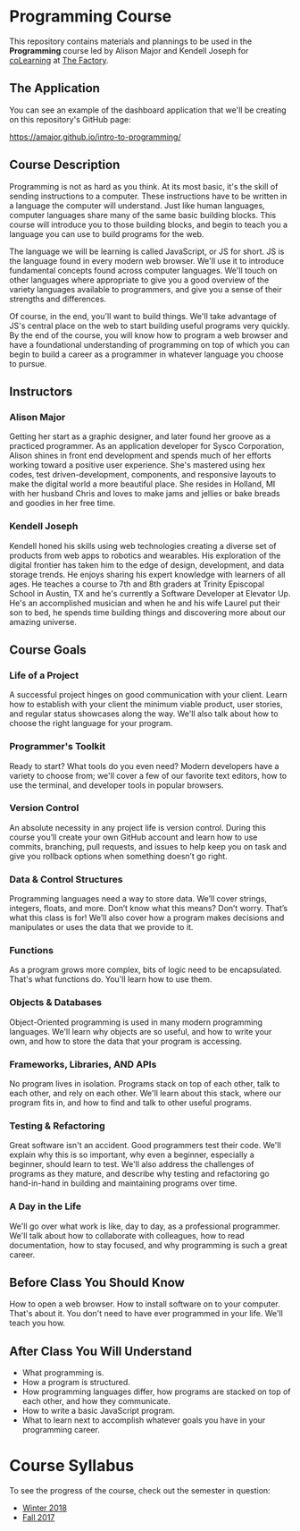 # Programming Course

This repository contains materials and plannings to be used in the **Programming** course led by Alison Major and Kendell Joseph for [coLearning](http://workthefactory.com/colearning/teaches/intro-to-programming) at [The Factory](http://workthefactory.com).

## The Application

You can see an example of the dashboard application that we'll be creating on this repository's GitHub page:

https://amajor.github.io/intro-to-programming/

## Course Description

Programming is not as hard as you think. At its most basic, it's the skill of sending instructions to a computer. These instructions have to be written in a language the computer will understand. Just like human languages, computer languages share many of the same basic building blocks. This course will introduce you to those building blocks, and begin to teach you a language you can use to build programs for the web.

The language we will be learning is called JavaScript, or JS for short. JS is the language found in every modern web browser. We'll use it to introduce fundamental concepts found across computer languages. We'll touch on other languages where appropriate to give you a good overview of the variety languages available to programmers, and give you a sense of their strengths and differences.

Of course, in the end, you'll want to build things. We'll take advantage of JS's central place on the web to start building useful programs very quickly. By the end of the course, you will know how to program a web browser and have a foundational understanding of programming on top of which you can begin to build a career as a programmer in whatever language you choose to pursue.

## Instructors

### Alison Major

Getting her start as a graphic designer, and later found her groove as a practiced programmer. As an application developer for Sysco Corporation, Alison shines in front end development and spends much of her efforts working toward a positive user experience. She's mastered using hex codes, test driven-development, components, and responsive layouts to make the digital world a more beautiful place. She resides in Holland, MI with her husband Chris and loves to make jams and jellies or bake breads and goodies in her free time.

### Kendell Joseph

Kendell honed his skills using web technologies creating a diverse set of products from web apps to robotics and wearables. His exploration of the digital frontier has taken him to the edge of design, development, and data storage trends. He enjoys sharing his expert knowledge with learners of all ages. He teaches a course to 7th and 8th graders at Trinity Episcopal School in Austin, TX and he's currently a Software Developer at Elevator Up. He's an accomplished musician and when he and his wife Laurel put their son to bed, he spends time building things and discovering more about our amazing universe.

## Course Goals

### Life of a Project

A successful project hinges on good communication with your client. Learn how to establish with your client the minimum viable product, user stories, and regular status showcases along the way. We'll also talk about how to choose the right language for your program.

### Programmer's Toolkit

Ready to start? What tools do you even need? Modern developers have a variety to choose from; we'll cover a few of our favorite text editors, how to use the terminal, and developer tools in popular browsers.

### Version Control

An absolute necessity in any project life is version control. During this course you’ll create your own GitHub account and learn how to use commits, branching, pull requests, and issues to help keep you on task and give you rollback options when something doesn’t go right.

### Data & Control Structures

Programming languages need a way to store data. We’ll cover strings, integers, floats, and more. Don’t know what this means? Don’t worry. That’s what this class is for! We’ll also cover how a program makes decisions and manipulates or uses the data that we provide to it.

### Functions

As a program grows more complex, bits of logic need to be encapsulated. That's what functions do. You'll learn how to use them.

### Objects & Databases

Object-Oriented programming is used in many modern programming languages. We'll learn why objects are so useful, and how to write your own, and how to store the data that your program is accessing.

### Frameworks, Libraries, AND APIs

No program lives in isolation. Programs stack on top of each other, talk to each other, and rely on each other. We'll learn about this stack, where our program fits in, and how to find and talk to other useful programs.

### Testing & Refactoring

Great software isn't an accident. Good programmers test their code. We'll explain why this is so important, why even a beginner, especially a beginner, should learn to test. We'll also address the challenges of programs as they mature, and describe why testing and refactoring go hand-in-hand in building and maintaining programs over time.

### A Day in the Life

We'll go over what work is like, day to day, as a professional programmer. We'll talk about how to collaborate with colleagues, how to read documentation, how to stay focused, and why programming is such a great career.

## Before Class You Should Know

How to open a web browser. How to install software on to your computer. That's about it. You don't need to have ever programmed in your life. We'll teach you how.

## After Class You Will Understand

* What programming is.
* How a program is structured.
* How programming languages differ, how programs are stacked on top of each other, and how they communicate.
* How to write a basic JavaScript program.
* What to learn next to accomplish whatever goals you have in your programming career.

# Course Syllabus

To see the progress of the course, check out the semester in question:

* [Winter 2018](docs/Winter-2018.md)
* [Fall 2017](docs/Fall-2017.md)
